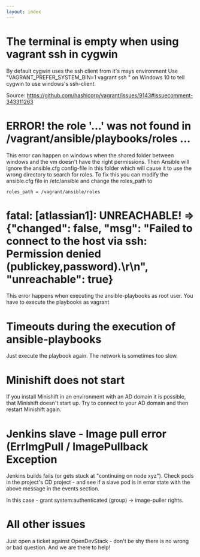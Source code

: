 ```yaml
---
layout: index
---
```


# The terminal is empty when using vagrant ssh in cygwin

By default cygwin uses the ssh client from it's msys environment
Use "VAGRANT_PREFER_SYSTEM_BIN=1 vagrant ssh " on Windows 10 to tell cygwin to use windows's ssh-client

Source: https://github.com/hashicorp/vagrant/issues/9143#issuecomment-343311263

# ERROR! the role '...' was not found in /vagrant/ansible/playbooks/roles ...

This error can happen on windows when the shared folder between windows and the vm doesn't have the right permissions. Then Ansible will ignore the ansible.cfg config-file in this folder which will cause it to use the wrong directory to search for roles.
To fix this you can modify the ansible.cfg file in /etc/ansible and change the roles_path to 
```
roles_path = /vagrant/ansible/roles
```


# fatal: [atlassian1]: UNREACHABLE! => {"changed": false, "msg": "Failed to connect to the host via ssh: Permission denied (publickey,password).\r\n", "unreachable": true}

This error happens when executing the ansible-playbooks as root user.
You have to execute the playbooks as vagrant

# Timeouts during the execution of ansible-playbooks

Just execute the playbook again. The network is sometimes too slow.

# Minishift does not start

If you install Minishift in an environment with an AD domain it is possible, that Minishift doesn't start up.
Try to connect to your AD domain and then restart Minishift again.

# Jenkins slave - Image pull error (ErrImgPull / ImagePullback Exception
Jenkins builds fails (or gets stuck at "continuing on node xyz"). Check pods in the project's CD project - and see if a slave pod is in error state with the above message in the events section.

In this case - grant system:authenticated (group) -> image-puller rights.

# All other issues

Just open a ticket against OpenDevStack - don't be shy there is no wrong or bad question. And we are there to help!
